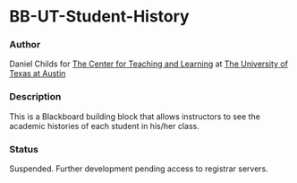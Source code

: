 <h1>BB-UT-Student-History</h1>
<h3>Author</h3>
Daniel Childs for <a href="http://ctl.utexas.edu/" target="_blank">The Center for Teaching and Learning</a> at <a href="http://www.utexas.edu/" target="_blank">The University of Texas at Austin</a>

<h3>Description</h3>
This is a Blackboard building block that allows instructors to see the academic histories of each student in his/her class.

<h3>Status</h3>
Suspended. Further development pending access to registrar servers.
